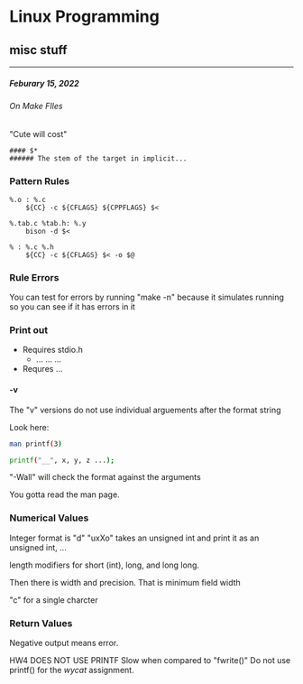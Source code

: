 # Linux Programming
## misc stuff
---
##### Feburary 15, 2022
###### On Make FIles
"Cute will cost"

```ad-abstract
#### $*
###### The stem of the target in implicit...

```

### Pattern Rules
```
%.o : %.c
	${CC} -c ${CFLAGS} ${CPPFLAGS} $<
	
%.tab.c %tab.h: %.y
	bison -d $< 

% : %.c %.h
	${CC} -c ${CFLAGS} $< -o $@
```

### Rule Errors

You can test for errors by running "make -n" because it simulates running so you can see if it has errors in it

### Print out
- Requires stdio.h
	- ... ... ...
- Requres ...

#### -v

The "v" versions do not use individual arguements after the format string

Look here:
```sh
man printf(3)

printf("__", x, y, z ...);
```

"-Wall" will check the format against the arguments

You gotta read the man page.

### Numerical Values

Integer format is "d"
"uxXo" takes an unsigned int and print it as an unsigned int, ...

length modifiers for short (int), long, and long long.

Then there is width and precision. That is minimum field width

"c" for a single charcter

### Return Values

Negative output means error.

HW4 DOES NOT USE PRINTF
Slow when compared to "fwrite()" Do not use printf() for the *wycat* assignment.